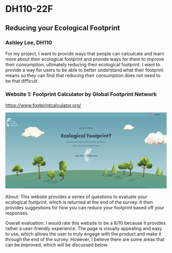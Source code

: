 # DH110-22F

## Reducing your Ecological Footprint
### Ashley Lee, DH110

For my project, I want to provide ways that people can calculcate and learn more about their ecological footprint and provide ways for them to improve their consumption, ultimately reducing their ecological footprint. I want to provide a way for users to be able to better understand what their footprint means so they can find that reducing their consumption does not need to be that difficult.

### Website 1: Footprint Calculator by Global Footprint Network

https://www.footprintcalculator.org/

![ecological_footprint](ecological_footprint_web.png)

About: This website provides a series of questions to evaluate your ecological footprint, which is returned at the end of the survey. It then provides suggestions for how you can reduce your footprint based off your responses.

Overall evaluation: I would rate this website to be a 8/10 because it provides rather a user-friendly experience. The page is visually appealing and easy to use, which allows the user to truly engage with the product and make it through the end of the survey. However, I believe there are some areas that can be improved, which will be discussed below.

